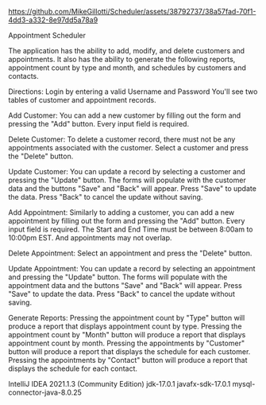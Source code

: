 






https://github.com/MikeGillotti/Scheduler/assets/38792737/38a57fad-70f1-4dd3-a332-8e97dd5a78a9




Appointment Scheduler

The application has the ability to add, modify, and delete customers and appointments.
It also has the ability to generate the following reports, appointment count by type and month, and schedules by customers and contacts.

Directions:
Login by entering a valid Username and Password
You'll see two tables of customer and appointment records.

Add Customer:
You can add a new customer by filling out the form and pressing the "Add" button.
Every input field is required.

Delete Customer:
To delete a customer record, there must not be any appointments associated with the customer.
Select a customer and press the "Delete" button.

Update Customer:
You can update a record by selecting a customer and pressing the "Update" button.
The forms will populate with the customer data and the buttons "Save" and "Back" will appear.
Press "Save" to update the data. Press "Back" to cancel the update without saving.

Add Appointment:
Similarly to adding a customer, you can add a new appointment by filling out the form and pressing the "Add" button.
Every input field is required.
The Start and End Time must be between 8:00am to 10:00pm EST. And appointments may not overlap.

Delete Appointment:
Select an appointment and press the "Delete" button.

Update Appointment:
You can update a record by selecting an appointment and pressing the "Update" button.
The forms will populate with the appointment data and the buttons "Save" and "Back" will appear.
Press "Save" to update the data. Press "Back" to cancel the update without saving.

Generate Reports:
Pressing the appointment count by "Type" button will produce a report that displays appointment count by type.
Pressing the appointment count by "Month" button will produce a report that displays appointment count by month.
Pressing the appointments by "Customer" button will produce a report that displays the schedule for each customer.
Pressing the appointments by "Contact" button will produce a report that displays the schedule for each contact.


IntelliJ IDEA 2021.1.3 (Community Edition)
jdk-17.0.1
javafx-sdk-17.0.1
mysql-connector-java-8.0.25


